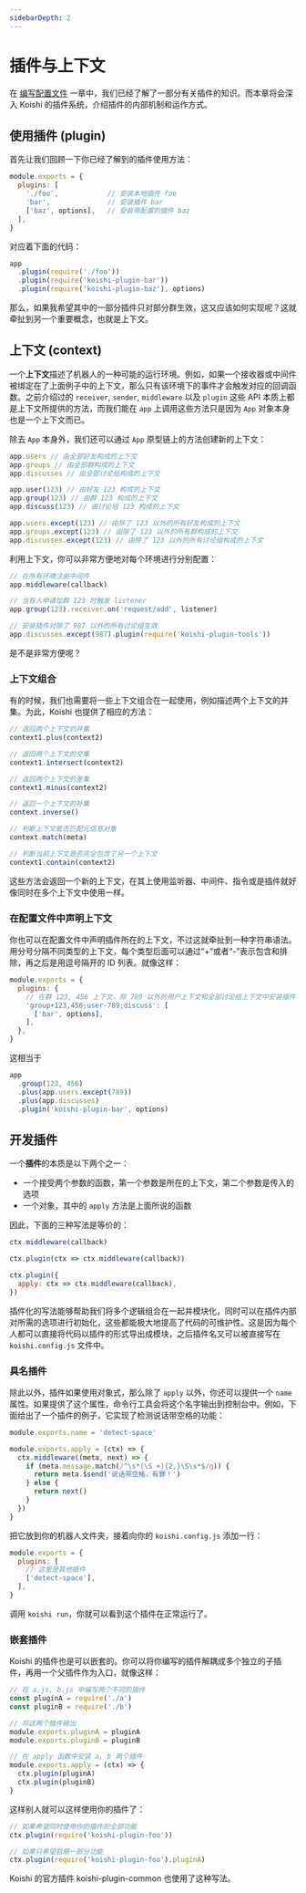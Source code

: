 ```yaml
---
sidebarDepth: 2
---
```


# 插件与上下文

在 [编写配置文件](./config-file.md) 一章中，我们已经了解了一部分有关插件的知识。而本章将会深入 Koishi 的插件系统，介绍插件的内部机制和运作方式。

## 使用插件 (plugin)

首先让我们回顾一下你已经了解到的插件使用方法：

```js koishi.config.js
module.exports = {
  plugins: [
    './foo',            // 安装本地插件 foo
    'bar',              // 安装插件 bar
    ['baz', options],   // 安装带配置的插件 baz
  ],
}
```

对应着下面的代码：

```js
app
  .plugin(require('./foo'))
  .plugin(require('koishi-plugin-bar'))
  .plugin(require('koishi-plugin-baz'), options)
```

那么，如果我希望其中的一部分插件只对部分群生效，这又应该如何实现呢？这就牵扯到另一个重要概念，也就是上下文。

## 上下文 (context)

一个**上下文**描述了机器人的一种可能的运行环境。例如，如果一个接收器或中间件被绑定在了上面例子中的上下文，那么只有该环境下的事件才会触发对应的回调函数。之前介绍过的 `receiver`, `sender`, `middleware` 以及 `plugin` 这些 API 本质上都是上下文所提供的方法，而我们能在 `app` 上调用这些方法只是因为 `App` 对象本身也是一个上下文而已。

除去 `App` 本身外，我们还可以通过 `App` 原型链上的方法创建新的上下文：

```js
app.users // 由全部好友构成的上下文
app.groups // 由全部群构成的上下文
app.discusses // 由全部讨论组构成的上下文

app.user(123) // 由好友 123 构成的上下文
app.group(123) // 由群 123 构成的上下文
app.discuss(123) // 由讨论组 123 构成的上下文

app.users.except(123) // 由除了 123 以外的所有好友构成的上下文
app.groups.except(123) // 由除了 123 以外的所有群构成的上下文
app.discusses.except(123) // 由除了 123 以外的所有讨论组构成的上下文
```

利用上下文，你可以非常方便地对每个环境进行分别配置：

```js
// 在所有环境注册中间件
app.middleware(callback)

// 当有人申请加群 123 时触发 listener
app.group(123).receiver.on('request/add', listener)

// 安装插件对除了 987 以外的所有讨论组生效
app.discusses.except(987).plugin(require('koishi-plugin-tools'))
```

是不是非常方便呢？

### 上下文组合

有的时候，我们也需要将一些上下文组合在一起使用，例如描述两个上下文的并集。为此，Koishi 也提供了相应的方法：

```js
// 返回两个上下文的并集
context1.plus(context2)

// 返回两个上下文的交集
context1.intersect(context2)

// 返回两个上下文的差集
context1.minus(context2)

// 返回一个上下文的补集
context.inverse()

// 判断上下文能否匹配元信息对象
context.match(meta)

// 判断当前上下文是否完全包含了另一个上下文
context1.contain(context2)
```

这些方法会返回一个新的上下文，在其上使用监听器、中间件、指令或是插件就好像同时在多个上下文中使用一样。

### 在配置文件中声明上下文 <Badge text="beta" type="warn"/>

你也可以在配置文件中声明插件所在的上下文，不过这就牵扯到一种字符串语法。用分号分隔不同类型的上下文，每个类型后面可以通过“+”或者“-”表示包含和排除，再之后是用逗号隔开的 ID 列表。就像这样：

```js koishi.config.js
module.exports = {
  plugins: {
    // 在群 123, 456 上下文，除 789 以外的用户上下文和全部讨论组上下文中安装插件
    'group+123,456;user-789;discuss': [
      ['bar', options],
    ],
  },
}
```

这相当于

```js
app
  .group(123, 456)
  .plus(app.users.except(789))
  .plus(app.discusses)
  .plugin('koishi-plugin-bar', options)
```

## 开发插件

一个**插件**的本质是以下两个之一：

- 一个接受两个参数的函数，第一个参数是所在的上下文，第二个参数是传入的选项
- 一个对象，其中的 `apply` 方法是上面所说的函数

因此，下面的三种写法是等价的：

```js
ctx.middleware(callback)

ctx.plugin(ctx => ctx.middleware(callback))

ctx.plugin({
  apply: ctx => ctx.middleware(callback),
})
```

插件化的写法能够帮助我们将多个逻辑组合在一起并模块化，同时可以在插件内部对所需的选项进行初始化，这些都能极大地提高了代码的可维护性。这是因为每个人都可以直接将代码以插件的形式导出成模块，之后插件名又可以被直接写在 `koishi.config.js` 文件中。

### 具名插件

除此以外，插件如果使用对象式，那么除了 `apply` 以外，你还可以提供一个 `name` 属性。如果提供了这个属性，命令行工具会将这个名字输出到控制台中。例如，下面给出了一个插件的例子，它实现了检测说话带空格的功能：

```js detect-space.js
module.exports.name = 'detect-space'

module.exports.apply = (ctx) => {
  ctx.middleware((meta, next) => {
    if (meta.message.match(/^\s*(\S +){2,}\S\s*$/g)) {
      return meta.$send('说话带空格，有罪！')
    } else {
      return next()
    }
  })
}
```

把它放到你的机器人文件夹，接着向你的 `koishi.config.js` 添加一行：

```js koishi.config.js
module.exports = {
  plugins: [
    // 这里是其他插件
    ['detect-space'],
  ],
}
```

调用 `koishi run`，你就可以看到这个插件在正常运行了。

### 嵌套插件

Koishi 的插件也是可以嵌套的。你可以将你编写的插件解耦成多个独立的子插件，再用一个父插件作为入口，就像这样：

```js koishi-plugin-foo/index.js
// 在 a.js, b.js 中编写两个不同的插件
const pluginA = require('./a')
const pluginB = require('./b')

// 将这两个插件输出
module.exports.pluginA = pluginA
module.exports.pluginB = pluginB

// 在 apply 函数中安装 a, b 两个插件
module.exports.apply = (ctx) => {
  ctx.plugin(pluginA)
  ctx.plugin(pluginB)
}
```

这样别人就可以这样使用你的插件了：

```js
// 如果希望同时使用你的插件的全部功能
ctx.plugin(require('koishi-plugin-foo'))

// 如果只希望启用一部分功能
ctx.plugin(require('koishi-plugin-foo').pluginA)
```

Koishi 的官方插件 koishi-plugin-common 也使用了这种写法。
